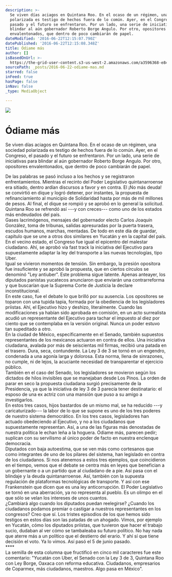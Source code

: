 ```yaml
---
description: >-
  Se viven días aciagos en Quintana Roo. En el ocaso de un régimen, una sociedad
  polarizada es testigo de hechos fuera de lo común. Ayer, en el Congreso, el
  pasado y el futuro se enfrentaron. Por un lado, una serie de iniciativas para
  blindar al aún gobernador Roberto Borge Angulo. Por otro, opositores
  envalentonados, que dentro de poco cambiarán de papel.
dateModified: '2016-06-22T12:15:07.790Z'
datePublished: '2016-06-22T12:15:08.348Z'
title: Ódiame más
author: []
isBasedOnUrl: >-
  https://the-grid-user-content.s3-us-west-2.amazonaws.com/a3596368-e843-4484-86fb-414ea3b1ddc9.png
sourcePath: _posts/2016-06-22-odiame-mas.md
starred: false
inFeed: true
hasPage: false
inNav: false
_type: MediaObject

---
```

![](https://the-grid-user-content.s3-us-west-2.amazonaws.com/a3596368-e843-4484-86fb-414ea3b1ddc9.png)

# Ódiame más

Se viven días aciagos en Quintana Roo. En el ocaso de un régimen, una sociedad polarizada es testigo de hechos fuera de lo común. Ayer, en el Congreso, el pasado y el futuro se enfrentaron. Por un lado, una serie de iniciativas para blindar al aún gobernador Roberto Borge Angulo. Por otro, opositores envalentonados, que dentro de poco cambiarán de papel.

De las palabras se pasó incluso a los hechos y se registraron enfrentamientos. Mientras el recinto del Poder Legislativo quintanarroense era sitiado, dentro ardían discursos a favor y en contra. El ¡No más deuda! se convirtió en dique y logró detener, por instantes, la propuesta de refinanciamiento al municipio de Solidaridad hasta por más de mil millones de pesos. Al final, el dique se rompió y se aprobó en lo general la solicitud. Quintana Roo se refrendó así ---y con creces--- como uno de los estados más endeudados del país.  
Gases lacrimógenos, mensajes del gobernador electo Carlos Joaquín González, toma de tribunas, salidas apresuradas por la puerta trasera, escudos humanos, marchas, mentadas. De todo en este día de guardar, capítulo que se une a otros dos similares en Yucatán y en la capital del país. En el vecino estado, el Congreso fue igual el epicentro del malestar ciudadano. Ahí, se aprobó vía fast track la iniciativa del Ejecutivo para supuestamente adaptar la ley del transporte a las nuevas tecnologías, tipo Uber.  
Igual se vivieron momentos de tensión. Sin embargo, la presión opositora fue insuficiente y se aprobó la propuesta, que en ciertos círculos se denominó "Ley antiuber". Este problema sigue latente. Apenas anteayer, los diputados panistas yucatecos anunciaron que enviarán una contrarreforma y que buscarían que la Suprema Corte de Justicia la declare inconstitucional.  
En este caso, fue el debate lo que brilló por su ausencia. Los opositores se toparon con una tupida tapia, formada por la obediencia de los legisladores priistas. Ahí, el Ejecutivo hizo y deshizo, literalmente. Cuando las modificaciones ya habían sido aprobada en comisión, en un acto surrealista acudió un representante del Ejecutivo para tachar el impuesto al diez por ciento que se contemplaba en la versión original. Nunca un poder estuvo tan supeditado a otro.  
En la ciudad de México, específicamente en el Senado, también supuestos representantes de los mexicanos actuaron en contra de ellos. Una iniciativa ciudadana, avalada por más de seiscientas mil firmas, recibió una patada en el trasero. Dura, seca, contundente. La Ley 3 de 3 se tornó en un engendro, condenada a una agonía larga y dolorosa. Esta norma, llena de sinrazones, no cumple, ni de lejos, la acuciante necesidad de transparentar el ejercicio público.  
También en el caso del Senado, los legisladores se movieron según los dictados de hilos invisibles que se manejaban desde Los Pinos. La orden de parar en seco la propuesta ciudadana surgió precisamente de la Presidencia, ya que la iniciativa de ley 3 de 3 parecía tener destinatario: el esposo de una ex actriz con una mansión que puso a su amigo a investigarlos.  
En estos tres casos, hijos bastardos de un mismo mal, se ha reducido ---y caricaturizado--- la labor de lo que se supone es uno de los tres poderes de nuestro sistema democrático. En los tres casos, legisladores han actuado obedeciendo al Ejecutivo, y no a los ciudadanos que supuestamente representan. Así, a una de las figuras más denostadas de nuestra política le echan leña a la hoguera. Ódiame más, parecen pedir; suplican con su servilismo al único poder de facto en nuestra enclenque democracia.  
Diputados con baja autoestima, que se ven más como cortesanos que como integrantes de uno de los pilares del sistema, han legislado en contra de los ciudadanos. Si nos atenemos a estos tres ejemplos, que coincidieron en el tiempo, vemos que el debate se centra más en leyes que benefician a un gobernante o a un partido que al ciudadano de a pie. Así pasa con el blindaje y la deuda quintanarroense. Así, también con la supuesta regulación de plataformas tecnológicas de transporte. Y así con ese Frankenstein que dicen que es una ley anticorrupción. El Poder Legislativo se tornó en una aberración, ya no representa al pueblo. Es un olimpo en el que sólo se velan los intereses de unos cuantos.  
¿Cambiará algo cuando los diputados puedan reelegirse? ¿Cuando los ciudadanos podamos premiar o castigar a nuestros representantes en los congresos? Creo que sí. Los tristes episodios de los que hemos sido testigos en estos días son las patadas de un ahogado. Vimos, por ejemplo en Yucatán, cómo los diputados priístas, que tuvieron que hacer el trabajo sucio, dudaban al ver cómo se tambaleaba su futuro político. No hay nada que aterre más a un político que el destierro del erario. Y ahí sí que tiene decisión el voto. Ya lo vimos. Así pasó el 5 de junio pasado.  
\*\*\*\*  
La semilla de esta columna que fructificó en cinco mil caracteres fue este comentario: "Yucatán con Uber, el Senado con la Ley 3 de 3, Quintana Roo con Ley Borge, Oaxaca con reforma educativa. Ciudadanos, empresarios de Coparmex, más ciudadanos, maestros. Algo pasa en México".
